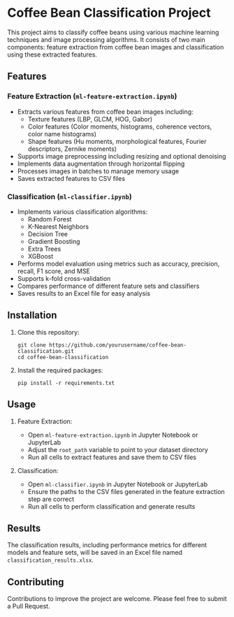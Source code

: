 # Coffee Bean Classification Project

This project aims to classify coffee beans using various machine learning techniques and image processing algorithms. It consists of two main components: feature extraction from coffee bean images and classification using these extracted features.

## Features

### Feature Extraction (`ml-feature-extraction.ipynb`)
- Extracts various features from coffee bean images including:
  - Texture features (LBP, GLCM, HOG, Gabor)
  - Color features (Color moments, histograms, coherence vectors, color name histograms)
  - Shape features (Hu moments, morphological features, Fourier descriptors, Zernike moments)
- Supports image preprocessing including resizing and optional denoising
- Implements data augmentation through horizontal flipping
- Processes images in batches to manage memory usage
- Saves extracted features to CSV files

### Classification (`ml-classifier.ipynb`)
- Implements various classification algorithms:
  - Random Forest
  - K-Nearest Neighbors
  - Decision Tree
  - Gradient Boosting
  - Extra Trees
  - XGBoost
- Performs model evaluation using metrics such as accuracy, precision, recall, F1 score, and MSE
- Supports k-fold cross-validation
- Compares performance of different feature sets and classifiers
- Saves results to an Excel file for easy analysis

## Installation

1. Clone this repository:
   ```
   git clone https://github.com/yourusername/coffee-bean-classification.git
   cd coffee-bean-classification
   ```

2. Install the required packages:
   ```
   pip install -r requirements.txt
   ```

## Usage

1. Feature Extraction:
   - Open `ml-feature-extraction.ipynb` in Jupyter Notebook or JupyterLab
   - Adjust the `root_path` variable to point to your dataset directory
   - Run all cells to extract features and save them to CSV files

2. Classification:
   - Open `ml-classifier.ipynb` in Jupyter Notebook or JupyterLab
   - Ensure the paths to the CSV files generated in the feature extraction step are correct
   - Run all cells to perform classification and generate results

## Results

The classification results, including performance metrics for different models and feature sets, will be saved in an Excel file named `classification_results.xlsx`.

## Contributing

Contributions to improve the project are welcome. Please feel free to submit a Pull Request.